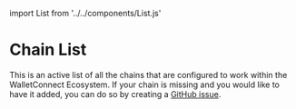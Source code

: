 import List from '../../components/List.js'

# Chain List

This is an active list of all the chains that are configured to work within the WalletConnect Ecosystem. If your chain is missing and you would like to have it added, you can do so by creating a [GitHub issue](https://github.com/WalletConnect/walletconnect-monorepo/issues/new?assignees=&labels=type%3A+new+chain+request&template=new_chain_to_explorer.md&title=).

<List />
